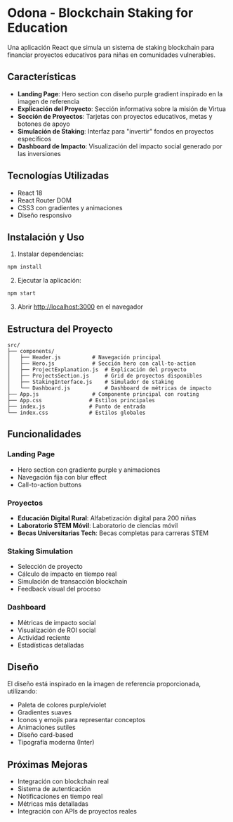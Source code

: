 # Odona - Blockchain Staking for Education

Una aplicación React que simula un sistema de staking blockchain para financiar proyectos educativos para niñas en comunidades vulnerables.

## Características

- **Landing Page**: Hero section con diseño purple gradient inspirado en la imagen de referencia
- **Explicación del Proyecto**: Sección informativa sobre la misión de Virtua
- **Sección de Proyectos**: Tarjetas con proyectos educativos, metas y botones de apoyo
- **Simulación de Staking**: Interfaz para "invertir" fondos en proyectos específicos
- **Dashboard de Impacto**: Visualización del impacto social generado por las inversiones

## Tecnologías Utilizadas

- React 18
- React Router DOM
- CSS3 con gradientes y animaciones
- Diseño responsivo

## Instalación y Uso

1. Instalar dependencias:
```bash
npm install
```

2. Ejecutar la aplicación:
```bash
npm start
```

3. Abrir [http://localhost:3000](http://localhost:3000) en el navegador

## Estructura del Proyecto

```
src/
├── components/
│   ├── Header.js          # Navegación principal
│   ├── Hero.js            # Sección hero con call-to-action
│   ├── ProjectExplanation.js  # Explicación del proyecto
│   ├── ProjectsSection.js     # Grid de proyectos disponibles
│   ├── StakingInterface.js    # Simulador de staking
│   └── Dashboard.js           # Dashboard de métricas de impacto
├── App.js                 # Componente principal con routing
├── App.css               # Estilos principales
├── index.js              # Punto de entrada
└── index.css             # Estilos globales
```

## Funcionalidades

### Landing Page
- Hero section con gradiente purple y animaciones
- Navegación fija con blur effect
- Call-to-action buttons

### Proyectos
- **Educación Digital Rural**: Alfabetización digital para 200 niñas
- **Laboratorio STEM Móvil**: Laboratorio de ciencias móvil
- **Becas Universitarias Tech**: Becas completas para carreras STEM

### Staking Simulation
- Selección de proyecto
- Cálculo de impacto en tiempo real
- Simulación de transacción blockchain
- Feedback visual del proceso

### Dashboard
- Métricas de impacto social
- Visualización de ROI social
- Actividad reciente
- Estadísticas detalladas

## Diseño

El diseño está inspirado en la imagen de referencia proporcionada, utilizando:
- Paleta de colores purple/violet
- Gradientes suaves
- Iconos y emojis para representar conceptos
- Animaciones sutiles
- Diseño card-based
- Tipografía moderna (Inter)

## Próximas Mejoras

- Integración con blockchain real
- Sistema de autenticación
- Notificaciones en tiempo real
- Métricas más detalladas
- Integración con APIs de proyectos reales
